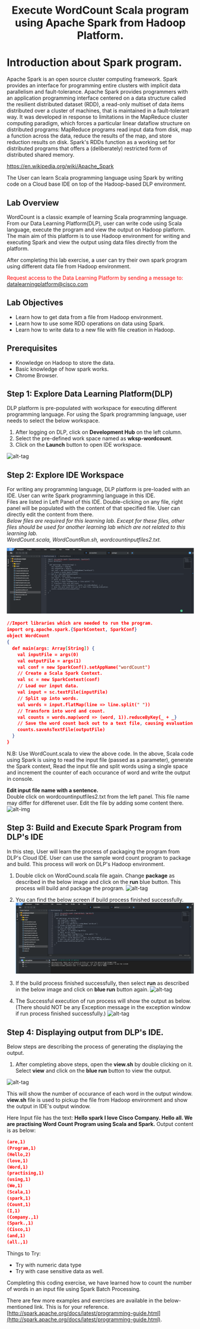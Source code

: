 # <center>Execute WordCount Scala program using Apache Spark from Hadoop Platform.</center>

# **Introduction about Spark program.**
Apache Spark is an open source cluster computing framework. Spark provides an interface for programming entire clusters with implicit data parallelism and fault-tolerance. Apache Spark provides programmers with an application programming interface centered on a data structure called the resilient distributed dataset (RDD), a read-only multiset of data items distributed over a cluster of machines, that is maintained in a fault-tolerant way. It was developed in response to limitations in the MapReduce cluster computing paradigm, which forces a particular linear dataflow structure on distributed programs: MapReduce programs read input data from disk, map a function across the data, reduce the results of the map, and store reduction results on disk. Spark's RDDs function as a working set for distributed programs that offers a (deliberately) restricted form of distributed shared memory.

https://en.wikipedia.org/wiki/Apache_Spark

The User can learn Scala programming language using Spark by writing code on a Cloud base IDE on top of the Hadoop-based DLP environment. 

## Lab Overview

WordCount is a classic example of learning Scala programming language. From our Data Learning Platform(DLP), user can  write code using Scala language, execute the program and view the output on Hadoop platform. The main aim of this platform is to use Hadoop environment for writing and executing Spark and view the output using data files directly from the platform.

After completing this lab exercise, a user can try their own spark program using different data file from Hadoop environment.

<font color='red'>Request access to the Data Learning Platform by sending a message to:</font> [datalearningplatform@cisco.com](mailto:datalearningplatform@cisco.com)

## Lab Objectives

* Learn how to get data from a file from Hadoop environment.
* Learn how to use some RDD operations on data using Spark.
* Learn how to write data to a new file with file creation in Hadoop.

## Prerequisites

* Knowledge on Hadoop to store the data.
* Basic knowledge of how spark works.
* Chrome Browser.

## Step 1: Explore Data Learning Platform(DLP)
DLP platform is pre-populated with workspace for executing different programming language. For using the Spark programming language, user needs to select the below workspace.

1)	After logging on DLP, click on <b>Development Hub</b> on the left column.<br>
2)	Select the pre-defined work space named as <b>wksp-wordcount</b>.<br>
3)	Click on the <b>Launch</b> button to open IDE workspace.<br>

![alt-tag](https://github.com/CiscoDevNet/data-dev-learning-labs/blob/master/labs/word-count-using-spark/assets/images/SelectWorkSpace.PNG?raw=true)

## Step 2: Explore IDE Workspace
For writing any programming language, DLP platform is pre-loaded with an IDE. User can write Spark programming language in this IDE. </br>
Files are listed in Left Panel of this IDE. Double-clicking on any file, right panel will be populated with the content of that specified file. User can directly edit the content from there. </br>
*Below files are required for this learning lab. Except for these files, other files should be used for another learning lab which are not related to this learning lab. </br>
WordCount.scala, WordCountRun.sh, wordcountinputfiles2.txt.* </br>

![alt-tag](https://github.com/prakdutt/data-dev-learning-labs/blob/master/labs/word-count-using-spark/assets/images/WordCountScalafile.PNG?raw=true)


``` json
//Import libraries which are needed to run the program. 
import org.apache.spark.{SparkContext, SparkConf}
object WordCount
{
  def main(args: Array[String]) {
    val inputFile = args(0)
    val outputFile = args(1)
    val conf = new SparkConf().setAppName("wordCount")
    // Create a Scala Spark Context.
    val sc = new SparkContext(conf)
    // Load our input data.
    val input = sc.textFile(inputFile)
    // Split up into words.
    val words = input.flatMap(line => line.split(" "))
    // Transform into word and count.
    val counts = words.map(word => (word, 1)).reduceByKey{_ + _}
    // Save the word count back out to a text file, causing evaluation.
    counts.saveAsTextFile(outputFile)
  }
}
```
N.B: Use WordCount.scala to view the above code. 
In the above, Scala code using Spark is using to read the input file (passed as a parameter), generate the Spark context, Read the input file and split words using a single space and increment the counter of each occurance of word and write the output in console.

**Edit input file name with a sentence.** </br>
Double click on wordcountinputfiles2.txt from the left panel. This file name may differ for differenet user. Edit the file by adding some content there.
![alt-img](https://github.com/CiscoDevNet/data-dev-learning-labs/blob/master/labs/word-count-using-spark/assets/images/EditInputFile.png?raw=true)

## Step 3: Build and Execute Spark Program from DLP's IDE 

In this step, User will learn the process of packaging the program from DLP's Cloud IDE. User can use the sample word count program to package and build. This process will work on DLP's Hadoop environment.
1) Double click on WordCound.scala file again. Change <b>package</b> as described in the below image and click on the <b>run</b> blue button. This process will build and package the program.
![alt-tag](https://github.com/CiscoDevNet/data-dev-learning-labs/blob/master/labs/word-count-using-spark/assets/images/buildWordCount.PNG?raw=true)

2) You can find the below screen if build process finished successfully.
![alt-tag](https://github.com/prakdutt/data-dev-learning-labs/blob/master/labs/word-count-using-spark/assets/images/buildSuccessWordCount.PNG?raw=true)

3) If the build process finished successfully, then select <b>run</b> as described in the below image and click on <b>blue run</b> button again. 
![alt-tag](https://github.com/CiscoDevNet/data-dev-learning-labs/blob/master/labs/word-count-using-spark/assets/images/runWordCount.PNG?raw=true)

4) The Successful execution of run process will show the output as below. (There should NOT be any Exception message in the exception window if run process finished successfully.)
![alt-tag](https://github.com/CiscoDevNet/data-dev-learning-labs/blob/master/labs/word-count-using-spark/assets/images/successfulBuildProcess.png?raw=true)

## Step 4: Displaying output from DLP's IDE. 
Below steps are describing the process of generating the displaying the output. 

1) After completing above steps, open the <b>view.sh</b> by double clicking on it. Select <b>view</b> and click on the <b>blue run</b> button to view the output.

![alt-tag](https://github.com/CiscoDevNet/data-dev-learning-labs/blob/master/labs/word-count-using-spark/assets/images/viewOutput.png?raw=true)

This will show the number of occurance of each word in the output window. <b>view.sh</b> file is used to pickup the file from Hadoop environment and show the output in IDE's output window. 


Here Input file has the text: <b>Hello spark I love Cisco Company. Hello all. We are practising Word Count Program using Scala and Spark.</b>
Output content is as below:
```json
(are,1)
(Program,1)
(Hello,2)
(love,1)
(Word,1)
(practising,1)
(using,1)
(We,1)
(Scala,1)
(spark,1)
(Count,1)
(I,1)
(Company.,1)
(Spark.,1)
(Cisco,1)
(and,1)
(all.,1)
```

Things to Try:

* Try with numeric data type
* Try with case sensitive data as well.

Completing this coding exercise, we have learned how to count the number of words in an input file using Spark Batch Processing. <br>

There are few more examples and exercises are available in the below-mentioned link. This is for your reference.
[http://spark.apache.org/docs/latest/programming-guide.html](http://spark.apache.org/docs/latest/programming-guide.html).
